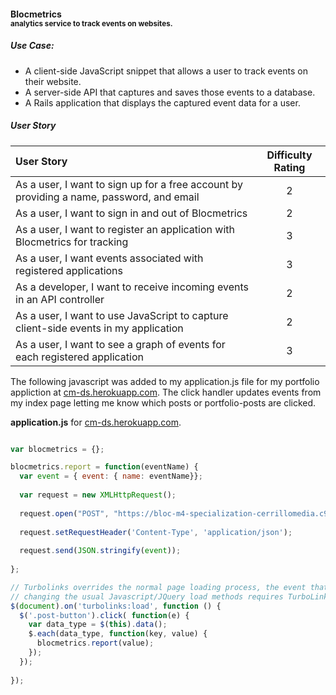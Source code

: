 #### Blocmetrics<br><small>analytics service to track events on websites.</small>

##### Use Case:
- A client-side JavaScript snippet that allows a user to track events on their website.
- A server-side API that captures and saves those events to a database.
- A Rails application that displays the captured event data for a user.

##### User Story
| User Story | Difficulty Rating |
|:---|:---:|
As a user, I want to sign up for a free account by providing a name, password, and email | 2
As a user, I want to sign in and out of Blocmetrics | 2
As a user, I want to register an application with Blocmetrics for tracking | 3
As a user, I want events associated with registered applications | 3
As a developer, I want to receive incoming events in an API controller | 2
As a user, I want to use JavaScript to capture client-side events in my application | 2
As a user, I want to see a graph of events for each registered application | 3


The following javascript was added to my application.js file for my portfolio appliction at [cm-ds.herokuapp.com](http://cm-ds.herokuapp.com).
The click handler updates events from my index page letting me know which posts or portfolio-posts are clicked.

__application.js__ for [cm-ds.herokuapp.com](http://cm-ds.herokuapp.com).
```javascript

var blocmetrics = {};

blocmetrics.report = function(eventName) {
  var event = { event: { name: eventName}};
  
  var request = new XMLHttpRequest();
  
  request.open("POST", "https://bloc-m4-specialization-cerrillomedia.c9users.io:8080/api/events", true);
  
  request.setRequestHeader('Content-Type', 'application/json');
  
  request.send(JSON.stringify(event));
  
};

// Turbolinks overrides the normal page loading process, the event that this relies on will not be fired.
// changing the usual Javascript/JQuery load methods requires TurboLinks to load completely.
$(document).on('turbolinks:load', function () {
  $('.post-button').click( function(e) {
    var data_type = $(this).data();
    $.each(data_type, function(key, value) {
      blocmetrics.report(value);
    });
  });
  
});
```